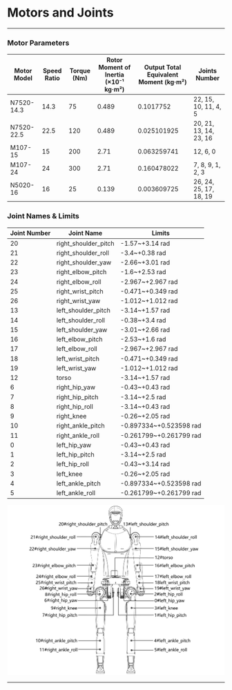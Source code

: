 # Motors and Joints

---

### Motor Parameters

| Motor Model | Speed Ratio | Torque (Nm) | Rotor Moment of Inertia (×10⁻¹ kg·m²) | Output Total Equivalent Moment (kg·m²) | Joints Number |
| --- | --- | --- | --- | --- | --- |
| N7520-14.3 | 14.3 | 75 | 0.489 | 0.1017752 | 22, 15, 10, 11, 4, 5 |
| N7520-22.5 | 22.5 | 120 | 0.489 | 0.025101925 | 20, 21, 13, 14, 23, 16 |
| M107-15 | 15 | 200 | 2.71 | 0.063259741 | 12, 6, 0 |
| M107-24 | 24 | 300 | 2.71 | 0.160478022 | 7, 8, 9, 1, 2, 3 |
| N5020-16 | 16 | 25 | 0.139 | 0.003609725 | 26, 24, 25, 17, 18, 19 |

### Joint Names & Limits

| Joint Number | Joint Name | Limits |
| --- | --- | --- |
| 20 | right_shoulder_pitch | -1.57~+3.14 rad |
| 21 | right_shoulder_roll | -3.4~+0.38 rad |
| 22 | right_shoulder_yaw | -2.66~+3.01 rad |
| 23 | right_elbow_pitch | -1.6~+2.53 rad |
| 24 | right_elbow_roll | -2.967~+2.967 rad |
| 25 | right_wrist_pitch | -0.471~+0.349 rad |
| 26 | right_wrist_yaw | -1.012~+1.012 rad |
| 13 | left_shoulder_pitch | -3.14~+1.57 rad |
| 14 | left_shoulder_roll | -0.38~+3.4 rad |
| 15 | left_shoulder_yaw | -3.01~+2.66 rad |
| 16 | left_elbow_pitch | -2.53~+1.6 rad |
| 17 | left_elbow_roll | -2.967~+2.967 rad |
| 18 | left_wrist_pitch | -0.471~+0.349 rad |
| 19 | left_wrist_yaw | -1.012~+1.012 rad |
| 12 | torso | -3.14~+1.57 rad |
| 6 | right_hip_yaw | -0.43~+0.43 rad |
| 7 | right_hip_pitch | -3.14~+2.5 rad |
| 8 | right_hip_roll | -3.14~+0.43 rad |
| 9 | right_knee | -0.26~+2.05 rad |
| 10 | right_ankle_pitch | -0.897334~+0.523598 rad |
| 11 | right_ankle_roll | -0.261799~+0.261799 rad |
| 0 | left_hip_yaw | -0.43~+0.43 rad |
| 1 | left_hip_pitch | -3.14~+2.5 rad |
| 2 | left_hip_roll | -0.43~+3.14 rad |
| 3 | left_knee | -0.26~+2.05 rad |
| 4 | left_ankle_pitch | -0.897334~+0.523598 rad |
| 5 | left_ankle_roll | -0.261799~+0.261799 rad |

![image.png](assets/h12_joint_numbers.png)

---